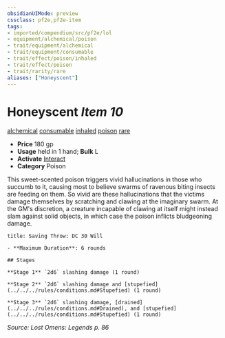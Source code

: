 ```yaml
---
obsidianUIMode: preview
cssclass: pf2e,pf2e-item
tags:
- imported/compendium/src/pf2e/lol
- equipment/alchemical/poison
- trait/equipment/alchemical
- trait/equipment/consumable
- trait/effect/poison/inhaled
- trait/effect/poison
- trait/rarity/rare
aliases: ["Honeyscent"]
---
```

# Honeyscent *Item 10*  
[alchemical](alchemical.md)  [consumable](consumable.md)  [inhaled](inhaled.md)  [poison](rules/traits/poison.md)  [rare](rare.md)  

- **Price** 180 gp
- **Usage** held in 1 hand; **Bulk** L
- **Activate** [Interact](interact.md)
- **Category** Poison

This sweet-scented poison triggers vivid hallucinations in those who succumb to it, causing most to believe swarms of ravenous biting insects are feeding on them. So vivid are these hallucinations that the victims damage themselves by scratching and clawing at the imaginary swarm. At the GM's discretion, a creature incapable of clawing at itself might instead slam against solid objects, in which case the poison inflicts bludgeoning damage.

```ad-inline-affliction
title: Saving Throw: DC 30 Will

- **Maximum Duration**: 6 rounds

## Stages

**Stage 1** `2d6` slashing damage (1 round)

**Stage 2** `2d6` slashing damage and [stupefied](../../../rules/conditions.md#Stupefied) (1 round)

**Stage 3** `2d6` slashing damage, [drained](../../../rules/conditions.md#Drained), and [stupefied](../../../rules/conditions.md#Stupefied) (1 round)
```

*Source: Lost Omens: Legends p. 86*

